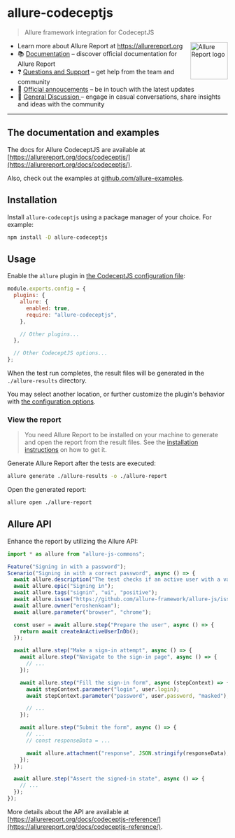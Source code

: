 # allure-codeceptjs

> Allure framework integration for CodeceptJS

[<img src="https://allurereport.org/public/img/allure-report.svg" height="85px" alt="Allure Report logo" align="right" />](https://allurereport.org "Allure Report")

- Learn more about Allure Report at https://allurereport.org
- 📚 [Documentation](https://allurereport.org/docs/) – discover official documentation for Allure Report
- ❓ [Questions and Support](https://github.com/orgs/allure-framework/discussions/categories/questions-support) – get help from the team and community
- 📢 [Official annoucements](https://github.com/orgs/allure-framework/discussions/categories/announcements) – be in touch with the latest updates
- 💬 [General Discussion ](https://github.com/orgs/allure-framework/discussions/categories/general-discussion) – engage in casual conversations, share insights and ideas with the community

---

## The documentation and examples

The docs for Allure CodeceptJS are available at [https://allurereport.org/docs/codeceptjs/](https://allurereport.org/docs/codeceptjs/).

Also, check out the examples at [github.com/allure-examples](https://github.com/orgs/allure-examples/repositories?q=visibility%3Apublic+archived%3Afalse+topic%3Aexample+topic%3Acodeceptjs).

## Installation

Install `allure-codeceptjs` using a package manager of your choice. For example:

```bash
npm install -D allure-codeceptjs
```

## Usage

Enable the `allure` plugin in [the CodeceptJS configuration file](https://codecept.io/configuration/):

```js
module.exports.config = {
  plugins: {
    allure: {
      enabled: true,
      require: "allure-codeceptjs",
    },

    // Other plugins...
  },

  // Other CodeceptJS options...
};
```

When the test run completes, the result files will be generated in the `./allure-results` directory.

You may select another location, or further customize the plugin's behavior with [the configuration options](https://allurereport.org/docs/codeceptjs-configuration/).

### View the report

> You need Allure Report to be installed on your machine to generate and open the report from the result files. See the [installation instructions](https://allurereport.org/docs/install/) on how to get it.

Generate Allure Report after the tests are executed:

```bash
allure generate ./allure-results -o ./allure-report
```

Open the generated report:

```bash
allure open ./allure-report
```

## Allure API

Enhance the report by utilizing the Allure API:

```js
import * as allure from "allure-js-commons";

Feature("Signing in with a password");
Scenario("Signing in with a correct password", async () => {
  await allure.description("The test checks if an active user with a valid password can sign in to the app.");
  await allure.epic("Signing in");
  await allure.tags("signin", "ui", "positive");
  await allure.issue("https://github.com/allure-framework/allure-js/issues/673", "ISSUE-673");
  await allure.owner("eroshenkoam");
  await allure.parameter("browser", "chrome");

  const user = await allure.step("Prepare the user", async () => {
    return await createAnActiveUserInDb();
  });

  await allure.step("Make a sign-in attempt", async () => {
    await allure.step("Navigate to the sign-in page", async () => {
      // ...
    });

    await allure.step("Fill the sign-in form", async (stepContext) => {
      await stepContext.parameter("login", user.login);
      await stepContext.parameter("password", user.password, "masked");

      // ...
    });

    await allure.step("Submit the form", async () => {
      // ...
      // const responseData = ...

      await allure.attachment("response", JSON.stringify(responseData), { contentType: "application/json" });
    });
  });

  await allure.step("Assert the signed-in state", async () => {
    // ...
  });
});
```

More details about the API are available at [https://allurereport.org/docs/codeceptjs-reference/](https://allurereport.org/docs/codeceptjs-reference/).

